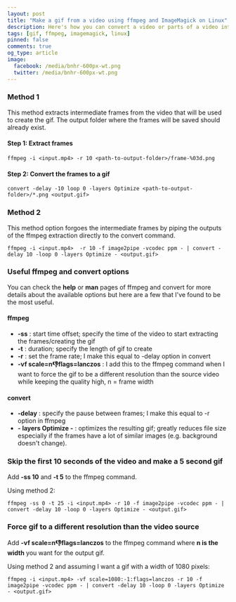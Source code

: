 ```yaml
---
layout: post
title: "Make a gif from a video using ffmpeg and ImageMagick on Linux"
description: Here's how you can convert a video or parts of a video into a gif using ffmpeg and ImageMagick on Linux.
tags: [gif, ffmpeg, imagemagick, linux]
pinned: false
comments: true
og_type: article
image:
  facebook: /media/bnhr-600px-wt.png
  twitter: /media/bnhr-600px-wt.png
---
```


### Method 1
This method extracts intermediate frames from the  video that will be used to create the gif. The output folder where the frames will be saved should already exist.

#### Step 1: Extract frames
```shell
ffmpeg -i <input.mp4> -r 10 <path-to-output-folder>/frame-%03d.png
```
#### Step 2: Convert the frames to a gif
```shell
convert -delay -10 loop 0 -layers Optimize <path-to-output-folder>/*.png <output.gif>
```


### Method 2
This method option forgoes the intermediate frames by piping the outputs of the ffmpeg extraction directly to the convert command.

```shell
ffmpeg -i <input.mp4>  -r 10 -f image2pipe -vcodec ppm - | convert -delay 10 -loop 0 -layers Optimize - <output.gif>
```


### Useful ffmpeg and convert options
You can check the **help** or **man** pages of ffmpeg and convert for more details about the available options but here are a few that I've found to be the most useful.

#### ffmpeg
* **-ss** : start time offset; specify the time of the video to start extracting the frames/creating the gif
* **-t** : duration; specify the length of gif to create
* **-r** : set the frame rate; I make this equal to -delay option in convert
* **-vf scale=n:-1:flags=lanczos** : I add this to the ffmpeg command when I want to force the gif to be a different resolution than the source video while keeping the quality high, n = frame width

#### convert
* **-delay** : specify the pause between frames; I make this equal to -r option in ffmpeg
* **- layers Optimize -** : optimizes the resulting gif; greatly reduces file size especially if the frames have a lot of similar images (e.g. background doesn't change).


### Skip the first 10 seconds of the video and make a 5 second gif
Add **-ss 10** and **-t 5** to the ffmpeg command.

Using method 2:
```shell
ffmpeg -ss 0 -t 25 -i <input.mp4> -r 10 -f image2pipe -vcodec ppm - | convert -delay 10 -loop 0 -layers Optimize - <output.gif>
```


### Force gif to a different resolution than the video source
Add **-vf scale=n:-1:flags=lanczos** to the ffmpeg command where **n is the width** you want for the output gif.

Using method 2 and assuming I want a gif with a width of 1080 pixels:
```shell
ffmpeg -i <input.mp4> -vf scale=1080:-1:flags=lanczos -r 10 -f image2pipe -vcodec ppm - | convert -delay 10 -loop 0 -layers Optimize - <output.gif>
```
